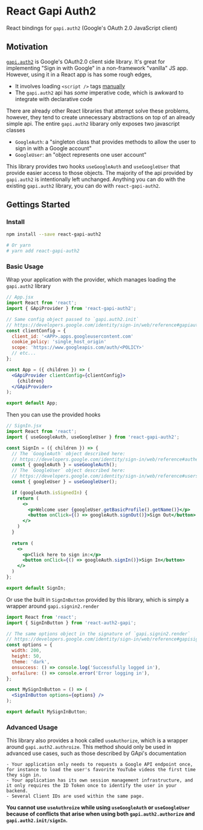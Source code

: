 # React Gapi Auth2

React bindings for `gapi.auth2` (Google's OAuth 2.0 JavaScript client)

## Motivation

[`gapi.auth2`](https://developers.google.com/identity/sign-in/web/reference) is Google's OAuth2.0 client side library. It's great for implementing "Sign in with Google" in a non-framework "vanilla" JS app. However, using it in a React app is has some rough edges,

- It involves loading `<script />` tags [manually](https://developers.google.com/identity/sign-in/web/sign-in)
- The `gapi.auth2` api has _some_ imperative code, which is awkward to integrate with declarative code

There are already other React libraries that attempt solve these problems, however, they tend to create unnecessary abstractions on top of an already simple api. The entire `gapi.auth2` libarary only exposes two javascript classes 

- `GoogleAuth`: a "singleton class that provides methods to allow the user to sign in with a Google account"
- `GoogleUser`: an "object represents one user account"

This library provides two hooks `useGoogleAuth` and `useGoogleUser` that provide easier access to those objects. The majority of the api provided by `gapi.auth2` is intentionally left unchanged. Anything you can do with the existing `gapi.auth2` library, you can do with `react-gapi-auth2`.

## Gettings Started

### Install

```bash
npm install --save react-gapi-auth2

# Or yarn
# yarn add react-gapi-auth2
```

### Basic Usage

Wrap your application with the provider, which manages loading the `gapi.auth2` library

```jsx
// App.jsx
import React from 'react';
import { GApiProvider } from 'react-gapi-auth2';

// Same config object passed to `gapi.auth2.init`
// https://developers.google.com/identity/sign-in/web/reference#gapiauth2initparams
const clientConfig = {
  client_id: '<APP>.apps.googleusercontent.com'
  cookie_policy: 'single_host_origin' 
  scope: 'https://www.googleapis.com/auth/<POLICY>'
  // etc...
};

const App = ({ children }) => (
  <GApiProvider clientConfig={clientConfig}>
    {children}
  </GApiProvider>
);

export default App;
```

Then you can use the provided hooks

```jsx
// SignIn.jsx
import React from 'react';
import { useGoogleAuth, useGoogleUser } from 'react-gapi-auth2';

const SignIn = ({ children }) => {
  // The `GoogleAuth` object described here:
  // https://developers.google.com/identity/sign-in/web/reference#authentication 
  const { googleAuth } = useGoogleAuth();
  // The `GoogleUser` object described here:
  // https://developers.google.com/identity/sign-in/web/reference#users
  const { googleUser } = useGoogleUser();

  if (googleAuth.isSignedIn) {
    return (
      <>
        <p>Welcome user {googleUser.getBasicProfile().getName()}</p>
        <button onClick={() => googleAuth.signOut()}>Sign Out</button>
      </>
    )
  }
  
  return (
    <>
      <p>Click here to sign in:</p>
      <button onClick={() => googleAuth.signIn()}>Sign In</button>
    </>
  )
};

export default SignIn;
```

Or use the built in `SignInButton` provided by this library, which is simply a wrapper around `gapi.signin2.render`


```jsx
import React from 'react';
import { SignInButton } from 'react-auth2-gapi';

// The same options object in the signature of `gapi.signin2.render`
// https://developers.google.com/identity/sign-in/web/reference#gapisignin2renderid_options
const options = {
  width: 200,
  height: 50,
  theme: 'dark',
  onsuccess: () => console.log('Successfully logged in'),
  onfailure: () => console.error('Error logging in'),
};

const MySignInButton = () => (
  <SignInButton options={options} />
);

export default MySignInButton;
```

### Advanced Usage

This library also provides a hook called `useAuthorize`, which is a wrapper around `gapi.auth2.authroize`.  This method should only be used in advanced use cases, such as those described by GApi's documentation

```
- Your application only needs to requests a Google API endpoint once, for instance to load the user's favorite YouTube videos the first time they sign in.
- Your application has its own session management infrastructure, and it only requires the ID Token once to identify the user in your backend.
- Several Client IDs are used within the same page.
```

**You cannot use `useAuthroize` while using `useGoogleAuth` or `useGoogleUser` because of conflicts that arise when using both `gapi.auth2.authorize` and `gapi.auth2.init/signIn`.**